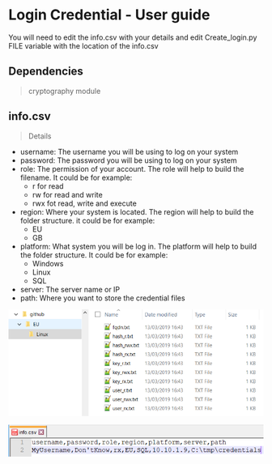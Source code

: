 # Login Credential - User guide
You will need to edit the info.csv with your details and edit Create_login.py FILE variable with the location of the info.csv

## Dependencies
>cryptography module

## info.csv
>Details
* username: The username you will be using to log on your system
* password: The password you will be using to log on your system
* role: The permission of your account. The role will help to build the filename. It could be for example:
  * r for read
  * rw for read and write
  * rwx fot read, write and execute
* region: Where your system is located. The region will help to build the folder structure. it could be for example:
  * EU
  * GB
* platform: What system you will be log in. The platform will help to build the folder structure. It could be for example:
  * Windows
  * Linux
  * SQL
* server: The server name or IP
* path: Where you want to store the credential files

![example_folder](example_folder.png)

![example_info](example_info-csv.png)